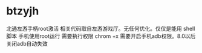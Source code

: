 # btzyjh
  北通左游手柄root激活 相关代码取自左游游戏厅。无任何优化。仅仅是能用
  shell脚本 手机使用root运行 需要执行权限 chrom +x
  需要开启手机adb权限。8.0以后关闭adb自动失效
